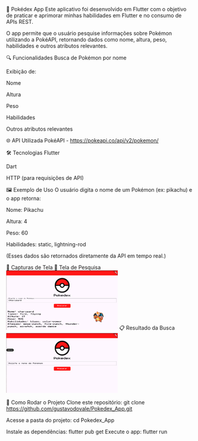 📱 Pokédex App
Este aplicativo foi desenvolvido em Flutter com o objetivo de praticar e aprimorar minhas habilidades em Flutter e no consumo de APIs REST.​

O app permite que o usuário pesquise informações sobre Pokémon utilizando a PokéAPI, retornando dados como nome, altura, peso, habilidades e outros atributos relevantes.​

🔍 Funcionalidades
Busca de Pokémon por nome

Exibição de:

Nome

Altura

Peso

Habilidades

Outros atributos relevantes​

🌐 API Utilizada
PokéAPI - https://pokeapi.co/api/v2/pokemon/​

🛠️ Tecnologias
Flutter

Dart

HTTP (para requisições de API)​

🖼️ Exemplo de Uso
O usuário digita o nome de um Pokémon (ex: pikachu) e o app retorna:​

Nome: Pikachu

Altura: 4

Peso: 60

Habilidades: static, lightning-rod​

(Esses dados são retornados diretamente da API em tempo real.)


📸 Capturas de Tela
🔎 Tela de Pesquisa
<img src="imgs/Captura de tela de 2025-04-24 12-07-31.png" alt="Tela de busca" width="300"/>
📋 Resultado da Busca
<img src="imgs/Captura de tela de 2025-04-24 12-05-49.png" alt="Resultado do Pokémon" width="300"/>

🚀 Como Rodar o Projeto
Clone este repositório:​ git clone https://github.com/gustavodovale/Pokedex_App.git

Acesse a pasta do projeto:​ cd Pokedex_App

Instale as dependências:​ flutter pub get
Execute o app:​ flutter run
